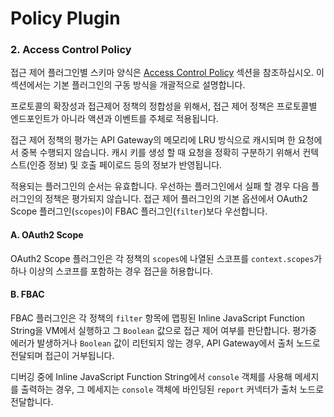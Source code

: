 # Policy Plugin

### 2. Access Control Policy

접근 제어 플러그인별 스키마 양식은 [Access Control Policy](../api-gateway.md#d-access-control-policy) 섹션을 참조하십시오. 이 섹션에서는 기본 플러그인의 구동 방식을 개괄적으로 설명합니다.

프로토콜의 확장성과 접근제어 정책의 정합성을 위해서, 접근 제어 정책은 프로토콜별 엔드포인트가 아니라 액션과 이벤트를 주체로 적용됩니다.

접근 제어 정책의 평가는 API Gateway의 메모리에 LRU 방식으로 캐시되며 한 요청에서 중복 수행되지 않습니다. 캐시 키를 생성 할 때 요청을 정확히 구분하기 위해서 컨텍스트\(인증 정보\) 및 호출 페이로드 등의 정보가 반영됩니다.

적용되는 플러그인의 순서는 유효합니다. 우선하는 플러그인에서 실패 할 경우 다음 플러그인의 정책은 평가되지 않습니다. 접근 제어 플러그인의 기본 옵션에서 OAuth2 Scope 플러그인\(`scopes`\)이 FBAC 플러그인\(`filter`\)보다 우선합니다.

#### A. OAuth2 Scope

OAuth2 Scope 플러그인은 각 정책의 `scopes`에 나열된 스코프를 `context.scopes`가 하나 이상의 스코프를 포함하는 경우 접근을 허용합니다.

#### B. FBAC

FBAC 플러그인은 각 정책의 `filter` 항목에 맵핑된 Inline JavaScript Function String을 VM에서 실행하고 그 `Boolean` 값으로 접근 제어 여부를 판단합니다. 평가중 에러가 발생하거나 `Boolean` 값이 리턴되지 않는 경우, API Gateway에서 출처 노드로 전달되며 접근이 거부됩니다.

디버깅 중에 Inline JavaScript Function String에서 `console` 객체를 사용해 메세지를 출력하는 경우, 그 메세지는 `console` 객체에 바인딩된 `report` 커넥터가 출처 노드로 전달합니다.


